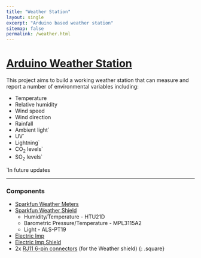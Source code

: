 ```yaml
---
title: "Weather Station"
layout: single
excerpt: "Arduino based weather station"
sitemap: false
permalink: /weather.html
---
```


# [Arduino Weather Station](http://marzogh.github.io/Arduino-Weather-Station)

This project aims to build a working weather station that can measure and report a number of environmental variables including:

- Temperature
- Relative humidity
- Wind speed
- Wind direction
- Rainfall
- Ambient light`
- UV`
- Lightning`
- CO<sub>2</sub> levels`
- SO<sub>2</sub> levels`

`In future updates

----------------------
### Components

- [Sparkfun Weather Meters](https://www.sparkfun.com/products/8942)
- [Sparkfun Weather Shield](https://www.sparkfun.com/products/12081)
  - Humidity/Temperature - HTU21D
  - Barometric Pressure/Temperature - MPL3115A2
  - Light - ALS-PT19
- [Electric Imp](https://www.sparkfun.com/products/11395)
- [Electric Imp Shield](https://www.sparkfun.com/products/12887)
- 2x [RJ11 6-pin connectors](https://www.sparkfun.com/products/132) (for the Weather shield)
{: .square}

